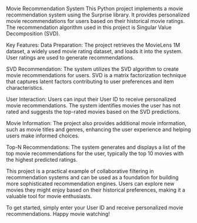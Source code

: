 Movie Recommendation System 
This Python project implements a movie recommendation system using the Surprise library. It provides personalized movie recommendations for users based on their historical movie ratings. The recommendation algorithm used in this project is Singular Value Decomposition (SVD).

Key Features:
Data Preparation: The project retrieves the MovieLens 1M dataset, a widely used movie rating dataset, and loads it into the system. User ratings are used to generate recommendations.

SVD Recommendation: The system utilizes the SVD algorithm to create movie recommendations for users. SVD is a matrix factorization technique that captures latent factors contributing to user preferences and item characteristics.

User Interaction: Users can input their User ID to receive personalized movie recommendations. The system identifies movies the user has not rated and suggests the top-rated movies based on the SVD predictions.

Movie Information: The project also provides additional movie information, such as movie titles and genres, enhancing the user experience and helping users make informed choices.

Top-N Recommendations: The system generates and displays a list of the top movie recommendations for the user, typically the top 10 movies with the highest predicted ratings.

This project is a practical example of collaborative filtering in recommendation systems and can be used as a foundation for building more sophisticated recommendation engines. Users can explore new movies they might enjoy based on their historical preferences, making it a valuable tool for movie enthusiasts.

To get started, simply enter your User ID and receive personalized movie recommendations. Happy movie watching!
